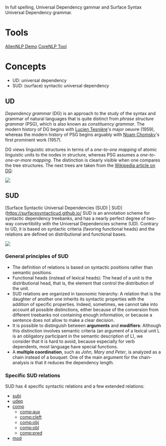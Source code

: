In full spelling, Universal Dependency gammar and Surface Syntax Universal Dependency grammar.

# Tools
[AllenNLP Demo](https://demo.allennlp.org/dependency-parsing)
[CoreNLP Tool](https://corenlp.run/)

# Concepts

- UD: universal dependency
- SUD: (surface) syntactic universal dependency

## UD
*Dependency grammar* (DG) is an approach to the study of the syntax and grammar of natural languages that is quite distinct from *phrase structure grammar* (PSG), which is also known as *constituency grammar*. The modern history of DG begins with [Lucien Tesnière](https://en.wikipedia.org/wiki/Lucien_Tesni%C3%A8re)'s major oeuvre (1959), whereas the modern history of PSG begins arguably with [Noam Chomsky](https://en.wikipedia.org/wiki/Noam_Chomsky)'s first prominent work (1957).

DG views linguistic structures in terms of a *one-to-one mapping* of atomic linguistic units to the nodes in structure, whereas PSG assumes a *one-to-one-or-more mapping*. The distinction is clearly visible when one compares the tree structures. The next trees are taken from the [Wikipedia article on DG](https://en.wikipedia.org/wiki/Dependency_grammar):

![](Dependency&Constituency.png)

## SUD
[Surface Syntactic Universal Dependencies (SUD) | SUD](https://surfacesyntacticud.github.io/
SUD is an annotation scheme for syntactic dependency treebanks, and has a nearly perfect degree of two-way convertibility with the Universal Dependencies scheme (UD). Contrary to UD, it is based on syntactic criteria (favoring functional heads) and the relations are defined on distributional and functional bases.

![](SUD.png)

### General principles of SUD
- The definition of relations is based on syntactic positions rather than semantic positions.
- Functional heads (instead of lexical heads): The head of a unit is the distributional head, that is, the element that control the distribution of the unit.
- SUD relations are organized in taxonomic hierarchy: A relation that is the daughter of another one inherits its syntactic properties with the addition of specific properties. Indeed, sometimes, we cannot take into account all possible distinctions, either because of the conversion from different treebanks not containing enough information, or because a sentence does not allow to make a clear decision.
- It is possible to distinguish between **arguments** and **modifiers**: Although this distinction involves semantic criteria (an argument of a lexical unit L is an obligatory participant in the semantic description of L), we consider that it is hard to avoid, because especially for verb dependents, most language have special functions.
- A **multiple coordination**, such as *John, Mary and Peter*, is analyzed as a chain instead of a bouquet: One of the main argument for the chain-analysis is that it reduces the dependency length.

### Specific SUD relations
SUD has 4 specific syntactic relations and a few extended relations:
- [subj](https://surfacesyntacticud.github.io/guidelines/u/relations/subj)
- [udep](https://surfacesyntacticud.github.io/guidelines/u/relations/udep)
- [comp](https://surfacesyntacticud.github.io/guidelines/u/relations/comp)
    - [comp:aux](https://surfacesyntacticud.github.io/guidelines/u/relations/comp_aux)
    - [comp:cleft](https://surfacesyntacticud.github.io/guidelines/u/relations/comp_cleft)
    - [comp:obj](https://surfacesyntacticud.github.io/guidelines/u/relations/comp_obj)
    - [comp:obl](https://surfacesyntacticud.github.io/guidelines/u/relations/comp_obl)
    - [comp:pred](https://surfacesyntacticud.github.io/guidelines/u/relations/comp_pred)
- [mod](https://surfacesyntacticud.github.io/guidelines/u/relations/mod)